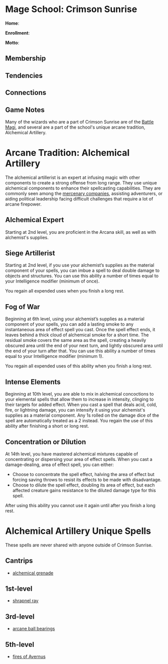 # Mage School: Crimson Sunrise
**Home**: 

**Enrollment**: 

**Motto**: 

## Membership

## Tendencies

## Connections

## Game Notes
Many of the wizards who are a part of Crimson Sunrise are of the [Battle Magi](/Classes/Wizard/BattleMagi.md), and several are a part of the school's unique arcane tradition, Alchemical Artillery.

# Arcane Tradition: Alchemical Artillery
The alchemical artillerist is an expert at infusing magic with other components to create a strong offense from long range. They use unique alchemical components to enhance their spellcasting capabilities. They are commonly seen among the [mercenary companies](/Organizations/MercCompanies/MercCompanies.md), assisting adventurers, or aiding political leadership facing difficult challenges that require a lot of arcane firepower.

## Alchemical Expert
Starting at 2nd level, you are proficient in the Arcana skill, as well as with alchemist's supplies.

## Siege Artillerist
Starting at 2nd level, if you use your alchemist’s supplies as the material component of your spells, you can imbue a spell to deal double damage to objects and structures. You can use this ability a number of times equal to your Intelligence modifier (minimum of once). 

You regain all expended uses when you finish a long rest.

## Fog of War
Beginning at 6th level, using your alchemist’s supplies as a material component of your spells, you can add a lasting smoke to any instantaneous area of effect spell you cast. Once the spell effect ends, it leaves behind a thick cloud of alchemical smoke for a short time. The residual smoke covers the same area as the spell, creating a heavily obscured area until the end of your next turn, and lightly obscured area until the end of your turn after that. You can use this ability a number of times equal to your Intelligence modifier (minimum 1).

You regain all expended uses of this ability when you finish a long rest.

## Intense Elements
Beginning at 10th level, you are able to mix in alchemical concoctions to your elemental spells that allow them to increase in intensity, clinging to their targets for added effect. When you cast a spell that deals acid, cold, fire, or lightning damage, you can intensify it using your alchemist's supplies as a material component. Any 1s rolled on the damage dice of the spell are automatically treated as a 2 instead. You regain the use of this ability after finishing a short or long rest.

## Concentration or Dilution
At 14th level, you have mastered alchemical mixtures capable of concentrating or dispersing your area of effect spells. When you cast a damage-dealing, area of effect spell, you can either:
* Choose to concentrate the spell effect, halving the area of effect but forcing saving throws to resist its effects to be made with disadvantage.
* Choose to dilute the spell effect, doubling its area of effect, but each affected creature gains resistance to the diluted damage type for this spell.

After using this ability you cannot use it again until after you finish a long rest.

# Alchemical Artillery Unique Spells
These spells are never shared with anyone outside of Crimson Sunrise.

## Cantrips
* [alchemical grenade](/Magic/Spells/alchemical-grenade.md)

## 1st-level
* [shrapnel ray](/Magic/Spells/shrapnel-ray.md)

## 3rd-level
* [arcane ball bearings](/Magic/Spells/arcane-ball-bearings.md)

## 5th-level
* [fires of Avernus](/Magic/Spells/fires-of-Avernus.md)
